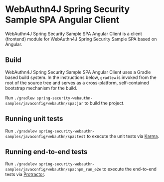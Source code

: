 # WebAuthn4J Spring Security Sample SPA Angular Client

WebAuthn4J Spring Security Sample SPA Angular Client is a client (frontend) module for WebAuthn4J Spring Security Sample SPA based on Angular.

## Build

WebAuthn4J Spring Security Sample SPA Angular Client uses a Gradle based build system.
In the instructions below, `gradlew` is invoked from the root of the source tree and serves as a cross-platform,
self-contained bootstrap mechanism for the build.

Run `./gradlew spring-security-webauthn-samples/javaconfig/webauthn/spa:jar` to build the project. 

## Running unit tests

Run `./gradelew spring-security-webauthn-samples/javaconfig/webauthn/spa:test` to execute the unit tests via [Karma](https://karma-runner.github.io).

## Running end-to-end tests

Run `./gradelew spring-security-webauthn-samples/javaconfig/webauthn/spa:npm_run_e2e` to execute the end-to-end tests via [Protractor](http://www.protractortest.org/).

